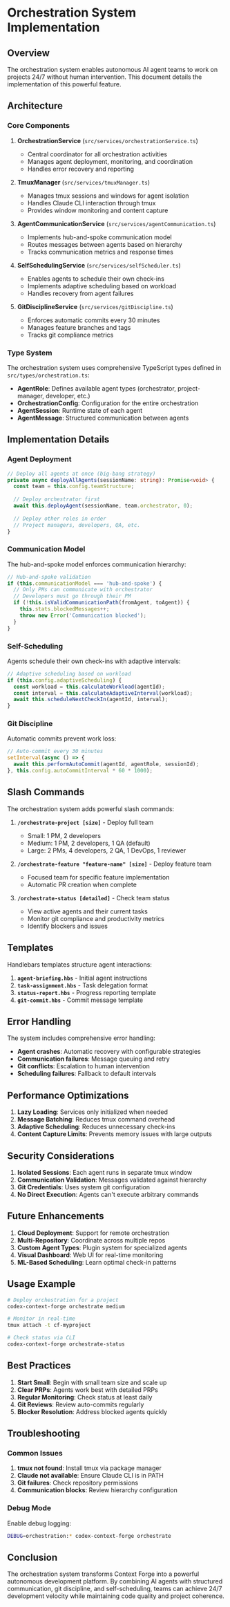 # Orchestration System Implementation

## Overview

The orchestration system enables autonomous AI agent teams to work on projects 24/7 without human intervention. This document details the implementation of this powerful feature.

## Architecture

### Core Components

1. **OrchestrationService** (`src/services/orchestrationService.ts`)
   - Central coordinator for all orchestration activities
   - Manages agent deployment, monitoring, and coordination
   - Handles error recovery and reporting

2. **TmuxManager** (`src/services/tmuxManager.ts`)
   - Manages tmux sessions and windows for agent isolation
   - Handles Claude CLI interaction through tmux
   - Provides window monitoring and content capture

3. **AgentCommunicationService** (`src/services/agentCommunication.ts`)
   - Implements hub-and-spoke communication model
   - Routes messages between agents based on hierarchy
   - Tracks communication metrics and response times

4. **SelfSchedulingService** (`src/services/selfScheduler.ts`)
   - Enables agents to schedule their own check-ins
   - Implements adaptive scheduling based on workload
   - Handles recovery from agent failures

5. **GitDisciplineService** (`src/services/gitDiscipline.ts`)
   - Enforces automatic commits every 30 minutes
   - Manages feature branches and tags
   - Tracks git compliance metrics

### Type System

The orchestration system uses comprehensive TypeScript types defined in `src/types/orchestration.ts`:

- **AgentRole**: Defines available agent types (orchestrator, project-manager, developer, etc.)
- **OrchestrationConfig**: Configuration for the entire orchestration
- **AgentSession**: Runtime state of each agent
- **AgentMessage**: Structured communication between agents

## Implementation Details

### Agent Deployment

```typescript
// Deploy all agents at once (big-bang strategy)
private async deployAllAgents(sessionName: string): Promise<void> {
  const team = this.config.teamStructure;
  
  // Deploy orchestrator first
  await this.deployAgent(sessionName, team.orchestrator, 0);
  
  // Deploy other roles in order
  // Project managers, developers, QA, etc.
}
```

### Communication Model

The hub-and-spoke model enforces communication hierarchy:

```typescript
// Hub-and-spoke validation
if (this.communicationModel === 'hub-and-spoke') {
  // Only PMs can communicate with orchestrator
  // Developers must go through their PM
  if (!this.isValidCommunicationPath(fromAgent, toAgent)) {
    this.stats.blockedMessages++;
    throw new Error('Communication blocked');
  }
}
```

### Self-Scheduling

Agents schedule their own check-ins with adaptive intervals:

```typescript
// Adaptive scheduling based on workload
if (this.config.adaptiveScheduling) {
  const workload = this.calculateWorkload(agentId);
  const interval = this.calculateAdaptiveInterval(workload);
  await this.scheduleNextCheckIn(agentId, interval);
}
```

### Git Discipline

Automatic commits prevent work loss:

```typescript
// Auto-commit every 30 minutes
setInterval(async () => {
  await this.performAutoCommit(agentId, agentRole, sessionId);
}, this.config.autoCommitInterval * 60 * 1000);
```

## Slash Commands

The orchestration system adds powerful slash commands:

1. **`/orchestrate-project [size]`** - Deploy full team
   - Small: 1 PM, 2 developers
   - Medium: 1 PM, 2 developers, 1 QA (default)
   - Large: 2 PMs, 4 developers, 2 QA, 1 DevOps, 1 reviewer

2. **`/orchestrate-feature "feature-name" [size]`** - Deploy feature team
   - Focused team for specific feature implementation
   - Automatic PR creation when complete

3. **`/orchestrate-status [detailed]`** - Check team status
   - View active agents and their current tasks
   - Monitor git compliance and productivity metrics
   - Identify blockers and issues

## Templates

Handlebars templates structure agent interactions:

1. **`agent-briefing.hbs`** - Initial agent instructions
2. **`task-assignment.hbs`** - Task delegation format
3. **`status-report.hbs`** - Progress reporting template
4. **`git-commit.hbs`** - Commit message template

## Error Handling

The system includes comprehensive error handling:

- **Agent crashes**: Automatic recovery with configurable strategies
- **Communication failures**: Message queuing and retry
- **Git conflicts**: Escalation to human intervention
- **Scheduling failures**: Fallback to default intervals

## Performance Optimizations

1. **Lazy Loading**: Services only initialized when needed
2. **Message Batching**: Reduces tmux command overhead
3. **Adaptive Scheduling**: Reduces unnecessary check-ins
4. **Content Capture Limits**: Prevents memory issues with large outputs

## Security Considerations

1. **Isolated Sessions**: Each agent runs in separate tmux window
2. **Communication Validation**: Messages validated against hierarchy
3. **Git Credentials**: Uses system git configuration
4. **No Direct Execution**: Agents can't execute arbitrary commands

## Future Enhancements

1. **Cloud Deployment**: Support for remote orchestration
2. **Multi-Repository**: Coordinate across multiple repos
3. **Custom Agent Types**: Plugin system for specialized agents
4. **Visual Dashboard**: Web UI for real-time monitoring
5. **ML-Based Scheduling**: Learn optimal check-in patterns

## Usage Example

```bash
# Deploy orchestration for a project
codex-context-forge orchestrate medium

# Monitor in real-time
tmux attach -t cf-myproject

# Check status via CLI
codex-context-forge orchestrate-status
```

## Best Practices

1. **Start Small**: Begin with small team size and scale up
2. **Clear PRPs**: Agents work best with detailed PRPs
3. **Regular Monitoring**: Check status at least daily
4. **Git Reviews**: Review auto-commits regularly
5. **Blocker Resolution**: Address blocked agents quickly

## Troubleshooting

### Common Issues

1. **tmux not found**: Install tmux via package manager
2. **Claude not available**: Ensure Claude CLI is in PATH
3. **Git failures**: Check repository permissions
4. **Communication blocks**: Review hierarchy configuration

### Debug Mode

Enable debug logging:

```bash
DEBUG=orchestration:* codex-context-forge orchestrate
```

## Conclusion

The orchestration system transforms Context Forge into a powerful autonomous development platform. By combining AI agents with structured communication, git discipline, and self-scheduling, teams can achieve 24/7 development velocity while maintaining code quality and project coherence.